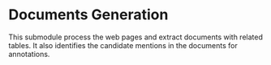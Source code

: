 # Documents Generation 
This submodule process the web pages and extract documents with related tables. It also identifies the candidate mentions in the documents for annotations.
